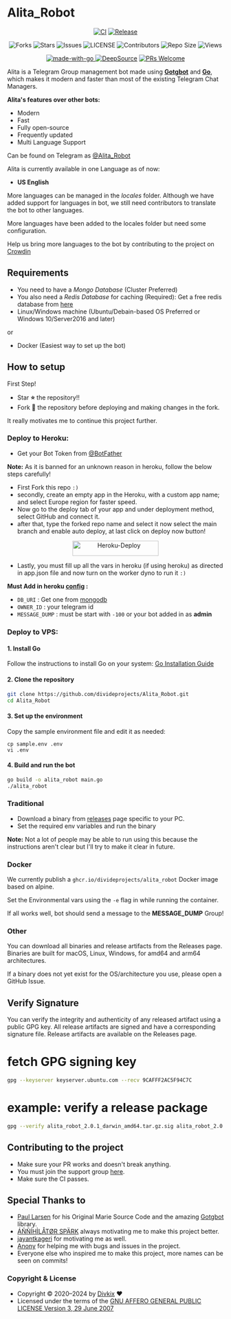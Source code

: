 # Alita_Robot

<p align='center'>
  <a href="https://github.com/divideprojects/Alita_Robot/actions/workflows/ci.yml"><img src="https://github.com/divideprojects/Alita_Robot/actions/workflows/ci.yml/badge.svg" alt="CI"></a>
  <a href="https://github.com/divideprojects/Alita_Robot/actions/workflows/release.yml"> <img src="https://github.com/divideprojects/Alita_Robot/actions/workflows/release.yml/badge.svg" alt="Release"/> </a>
</p>


<p align='center'>
  <img src="https://img.shields.io/github/forks/DivideProjects/Alita_Robot?style=flat-square" alt="Forks">
  <img src="https://img.shields.io/github/stars/DivideProjects/Alita_Robot?style=flat-square" alt="Stars">
  <img src="https://img.shields.io/github/issues/DivideProjects/Alita_Robot?style=flat-square" alt="Issues">
  <img src="https://img.shields.io/github/license/DivideProjects/Alita_Robot?style=flat-square" alt="LICENSE">
  <img src="https://img.shields.io/github/contributors/DivideProjects/Alita_Robot?style=flat-square" alt="Contributors">
  <img src="https://img.shields.io/github/repo-size/DivideProjects/Alita_Robot?style=flat-square" alt="Repo Size">
  <img src="https://hits.seeyoufarm.com/api/count/incr/badge.svg?url=https://github.com/divideprojects/Alita_Robot&amp;title=Repo%20Views" alt="Views">
</p>

<p align='center'>
  <a href="https://go.dev/"> <img src="https://img.shields.io/badge/Made%20with-Go-1f425f.svg?style=flat-square&logo=Go&color=blue" alt="made-with-go"/> </a>
  <a href="https://deepsource.io/gh/DivideProjects/Alita_Robot/?ref=repository-badge"><img src="https://static.deepsource.io/deepsource-badge-light-mini.svg" alt="DeepSource"></a>
  <a href="https://makeapullrequest.com"> <img src="https://img.shields.io/badge/PRs-welcome-brightgreen.svg?style=flat-square" alt="PRs Welcome"/> </a>
</p>

Alita is a Telegram Group management bot made using **[Gotgbot](https://github.com/PaulSonOfLars/gotgbot)** and **[Go](https://go.dev)**, which makes it modern and faster than most of the existing Telegram Chat Managers.

**Alita's features over other bots:**
- Modern
- Fast
- Fully open-source
- Frequently updated
- Multi Language Support

Can be found on Telegram as [@Alita_Robot](https://t.me/Alita_Robot)
</br>

Alita is currently available in one Language as of now:
- **US English**

More languages can be managed in the _locales_ folder. Although we have added support for languages in bot, we still need contributors to translate the bot to other languages.

More languages have been added to the locales folder but need some configuration.

Help us bring more languages to the bot by contributing to the project on [Crowdin](https://crowdin.com/project/alitarobot)

## Requirements
- You need to have a *Mongo Database* (Cluster Preferred)
- You also need a *Redis Database* for caching (Required): Get a free redis database from [here](https://redis.com/try-free/)
- Linux/Windows machine (Ubuntu/Debain-based OS Preferred or Windows 10/Server2016 and later)

or
- Docker (Easiest way to set up the bot)

## How to setup

First Step!
- Star **⭐** the repository!!
- Fork **🔱** the repository before deploying and making changes in the fork.

It really motivates me to continue this project further.

### Deploy to Heroku:
- Get your Bot Token from [@BotFather](https://t.me/BotFather)

**Note:** As it is banned for an unknown reason in heroku, follow the below steps carefully!
- First Fork this repo `:)`
- secondly, create an empty app in the Heroku, with a custom app name; and select Europe region for faster speed.
- Now go to the deploy tab of your app and under deployment method, select GitHub and connect it.
- after that, type the forked repo name and select it now select the main branch and enable auto deploy, at last click on deploy now button!

<p align="center"><a href="https://heroku.com/deploy?template=https://github.com/divideprojects/Alita_Robot"> <img src="https://img.shields.io/badge/Redirect%20To%20Heroku-black?style=for-the-badge&logo=heroku" width="200" height="35.45" alt="Heroku-Deploy"/></a></p>

- Lastly, you must fill up all the vars in heroku (if using heroku) as directed in app.json file and now turn on the worker dyno to run it `:)`

**Must Add in heroku [config](https://dashboard.heroku.com/apps/yourappname/settings) :**
- `DB_URI` : Get one from [mongodb](https://cloud.mongodb.com/)
- `OWNER_ID` : your telegram id
- `MESSAGE_DUMP` : must be start with `-100` or your bot added in as **admin**

### Deploy to VPS:
#### 1. Install Go
Follow the instructions to install Go on your system: [Go Installation Guide](https://golang.org/doc/install)

#### 2. Clone the repository
```bash
git clone https://github.com/divideprojects/Alita_Robot.git
cd Alita_Robot
```

#### 3. Set up the environment
Copy the sample environment file and edit it as needed:
```shell
cp sample.env .env
vi .env
```

#### 4. Build and run the bot
```bash
go build -o alita_robot main.go
./alita_robot
```


### Traditional

- Download a binary from [releases](https://github.com/divideprojects/Alita_Robot/releases) page specific to your PC.
- Set the required env variables and run the binary

**Note:** Not a lot of people may be able to run using this because the instructions aren't clear but I'll try to make it clear in future.

### Docker

We currently publish a `ghcr.io/divideprojects/alita_robot` Docker image based on alpine.

Set the Environmental vars using the `-e` flag in while running the container.

If all works well, bot should send a message to the **MESSAGE_DUMP** Group!

### Other

You can download all binaries and release artifacts from the Releases page. Binaries are built for macOS, Linux, Windows, for amd64 and arm64 architectures.

If a binary does not yet exist for the OS/architecture you use, please open a GitHub Issue.


## Verify Signature

You can verify the integrity and authenticity of any released artifact using a public GPG key. All release artifacts are signed and have a corresponding signature file. Release artifacts are available on the Releases page.

# fetch GPG signing key
```bash
gpg --keyserver keyserver.ubuntu.com --recv 9CAFFF2AC5F94C7C
```
# example: verify a release package
```bash
gpg --verify alita_robot_2.0.1_darwin_amd64.tar.gz.sig alita_robot_2.0.1_darwin_amd64.tar.gz || echo "Verification failed!"
```

## Contributing to the project

- Make sure your PR works and doesn't break anything.
- You must join the support group [here](https://dividesupport.t.me).
- Make sure the CI passes.


## Special Thanks to
- [Paul Larsen](https://github.com/PaulSonOfLars) for his Original Marie Source Code and the amazing [Gotgbot](https://github.com/PaulSonOfLars/gotgbot) library.
- [ÁÑÑÍHÌLÅTØR SPÄRK](https://github.com/annihilatorrrr) always motivating me to make this project better.
- [jayantkageri](https://github.com/jayantkageri) for motivating me as well.
- [Anony](https://github.com/anonyindian) for helping me with bugs and issues in the project.
- Everyone else who inspired me to make this project, more names can be seen on commits!


### Copyright & License

* Copyright © 2020–2024 by [Divkix](https://divkix.me) ❤️️
* Licensed under the terms of the [GNU AFFERO GENERAL PUBLIC LICENSE Version 3, 29 June 2007](https://github.com/divideprojects/Alita_Robot/blob/master/LICENSE)
